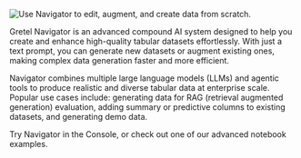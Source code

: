 ![Use Navigator to edit, augment, and create data from scratch.](https://blueprints.gretel.cloud/use_cases/images/navigator.png "Generate data from scratch")

Gretel Navigator is an advanced compound AI system designed to help you create and enhance high-quality tabular datasets effortlessly. With just a text prompt, you can generate new datasets or augment existing ones, making complex data generation faster and more efficient.

Navigator combines multiple large language models (LLMs) and agentic tools to produce realistic and diverse tabular data at enterprise scale. Popular use cases include: generating data for RAG (retrieval augmented generation) evaluation, adding summary or predictive columns to existing datasets, and generating demo data. 

Try Navigator in the Console, or check out one of our advanced notebook examples.

